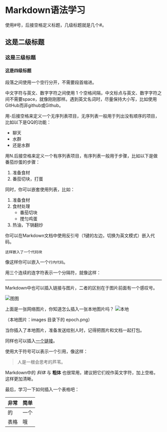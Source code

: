 # Markdown语法学习

使用#号，后接空格定义标题，几级标题就是几个#。

## 这是二级标题

### 这是三级标题

#### 这是四级标题

段落之间使用一个空行分开，不需要段首缩进。

中文字符与英文、数字字符之间使用 1 个空格间隔，中文标点与英文、数字字符之间不需要space，就像刚刚那样。遇到英文名词时，尽量保持大小写，比如使用GitHub而非github或Github。

用-后接空格来定义一个无序列表项目，无序列表一般用于列出没有顺序的项目，比如以下是QQ的功能：

- 聊天
- 水群
- 还是水群

用N.后接空格来定义一个有序列表项目，有序列表一般用于步骤，比如以下是做番茄炒蛋的步骤：

1. 准备食材
2. 番茄切块，打蛋

同时，你可以嵌套使用列表，比如：

1. 准备食材
2. 食材处理
   - 番茄切块
   - 搅匀鸡蛋
3. 热油，下锅翻炒

你可以在Markdown文档中使用反引号（1键的左边，切换为英文模式）嵌入代码。

```这样嵌入了一个代码块```

像这样你可以嵌入一个``行内代码``。

用三个连续的连字符表示一个分隔符，就像这样：
***

Markdown中也可以插入链接与图片，二者的区别在于图片前面有一个感叹号。

![图图](https://uni-storage-1253266055.cos.ap-guangzhou.myqcloud.com/gallery-2023-8_4.webp)


上面是一张网络图片，你知道怎么插入一张本地图片吗？
![本地](./images/epoch.png)

（本地图片：images 目录下的 epoch.png）

当你插入了本地图片，准备发送给别人时，记得把图片和文档一起打包。

同样也可以插入[一个链接](https://baidu.com/)。


使用大于符号可以表示一个引用，像这样：

>人是一根会思考的芦苇。

Markdown中的 *斜体* 与 **粗体** 也很常用，建议把它们视作英文字符，加上空格，这样更加清晰。

最后，学习一下如何插入一个表格吧：

|非常|简单| 
|:---|:---|
|的|一个|
|表格|哦|
